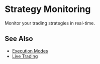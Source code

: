 # Strategy Monitoring

Monitor your trading strategies in real-time.

## See Also
- [Execution Modes](execution-modes.md)
- [Live Trading](../advanced/index.md#live-trading)
